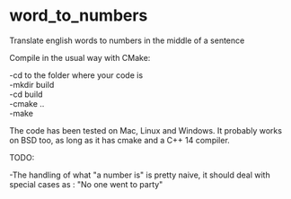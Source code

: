 # word_to_numbers
Translate english words to numbers in the middle of a sentence

Compile in the usual way with CMake:

-cd to the folder where your code is <br>
-mkdir build <br>
-cd build <br>
-cmake .. <br>
-make <br>

The code has been tested on Mac, Linux and Windows. It probably works on BSD too, as long as it has cmake and a C++ 14 compiler.

TODO:

-The handling of what "a number is" is pretty naive, it should deal with special cases as : "No one went to party"
